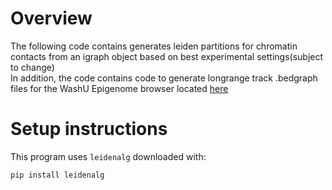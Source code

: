 # Overview
The following code contains generates leiden partitions for chromatin contacts from an igraph object based on best experimental settings(subject to change) <br>
In addition, the code contains code to generate longrange track .bedgraph files for the WashU Epigenome browser located [here](http://epigenomegateway.wustl.edu/browser/)
# Setup instructions
This program uses ```leidenalg``` downloaded with: 
```sh
pip install leidenalg
```
